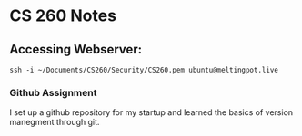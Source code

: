 # CS 260 Notes

## Accessing Webserver:
`ssh -i ~/Documents/CS260/Security/CS260.pem ubuntu@meltingpot.live`

### Github Assignment

I set up a github repository for my startup and learned the basics of version manegment through git.
